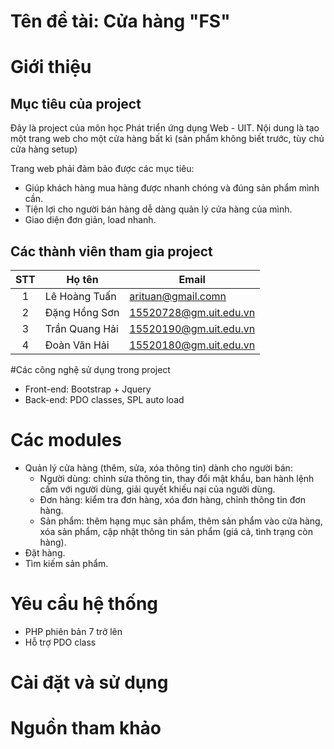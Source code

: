 # Tên đề tài: Cửa hàng "FS"
# Giới thiệu
## Mục tiêu của project
Đây là project của môn học Phát triển ứng dụng Web - UIT. Nội dung là tạo một trang web cho một cửa hàng bất kì (sản phẩm không biết trước, tùy chủ cửa hàng setup)

Trang web phải đảm bảo được các mục tiêu:
- Giúp khách hàng mua hàng được nhanh chóng và đúng sản phẩm mình cần.
- Tiện lợi cho người bán hàng dễ dàng quản lý cửa hàng của mình.
- Giao diện đơn giản, load nhanh.
## Các thành viên tham gia project

| STT| Họ tên        | Email                  |
|:--:|---------------|------------------------|
| 1  | Lê Hoàng Tuấn | arituan@gmail.comn     |
| 2  | Đặng Hồng Sơn | 15520728@gm.uit.edu.vn |
| 3  | Trần Quang Hải| 15520190@gm.uit.edu.vn |
| 4  | Đoàn Văn Hải  | 15520180@gm.uit.edu.vn |

#Các công nghệ sử dụng trong project
- Front-end: Bootstrap + Jquery
- Back-end: PDO classes, SPL auto load
# Các modules
- Quản lý cửa hàng (thêm, sửa, xóa thông tin) dành cho người bán:
  + Người dùng: chỉnh sửa thông tin, thay đổi mật khẩu, ban hành lệnh cấm với người dùng, giải quyết khiếu nại của người dùng.
  + Đơn hàng: kiểm tra đơn hàng, xóa đơn hàng, chỉnh thông tin đơn hàng.
  + Sản phẩm: thêm hạng mục sản phẩm, thêm sản phẩm vào cửa hàng, xóa sản phẩm, cập nhật thông tin sản phẩm (giá cả, tình trạng còn hàng).
- Đặt hàng.
- Tìm kiếm sản phẩm.
# Yêu cầu hệ thống
- PHP phiên bản 7 trở lên
- Hỗ trợ PDO class
# Cài đặt và sử dụng

# Nguồn tham khảo

